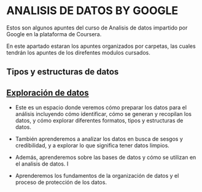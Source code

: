 # ANALISIS DE DATOS BY GOOGLE

Estos son algunos apuntes del curso de Analisis de datos impartido por Google en la plataforma de Coursera. 

En este apartado estaran los apuntes organizados por carpetas, las cuales tendrán los apuntes de los direfentes modulos cursados.

## Tipos y estructuras de datos

## [Exploración de datos](https://github.com/laurareyma/DataAnalytics/tree/master/An%C3%A1lisis%20de%20Datos%20by%20Google/Formula%20preguntas%20para%20tomar%20decisiones%20basadas%20en%20datos)

* Este es un espacio donde veremos cómo preparar los datos para el análisis incluyendo cómo identificar, cómo se generan y recopilan los datos, y cómo explorar diferentes formatos, tipos y estructuras de datos.

* También aprenderemos a analizar los datos en busca de sesgos y credibilidad, y a explorar lo que significa tener datos limpios.

* Además, aprenderemos sobre las bases de datos y cómo se utilizan en el analisis de datos. I

* Aprenderemos los fundamentos de la organización de datos y el proceso de protección de los datos.